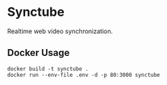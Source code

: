 # Synctube

Realtime web video synchronization.

## Docker Usage

    docker build -t synctube .
    docker run --env-file .env -d -p 80:3000 synctube
